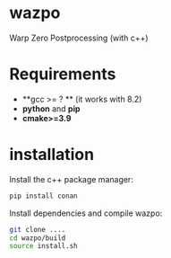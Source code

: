 # wazpo
Warp Zero Postprocessing (with c++)


# Requirements

 - **gcc >= ? ** (it works with 8.2)
 - **python** and **pip**
 - **cmake>=3.9**

# installation 

Install the c++ package manager:
```bash
pip install conan
```

Install dependencies and compile wazpo:
```bash
git clone ....
cd wazpo/build
source install.sh
```
